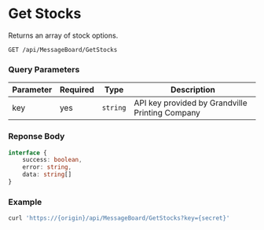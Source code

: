 # Get Stocks

Returns an array of stock options.

```plaintext
GET /api/MessageBoard/GetStocks
```

### Query Parameters

| Parameter     | Required | Type                                   | Description                                        |
| ------------- | -------- | -------------------------------------- | -------------------------------------------------- |
| key           | yes      | `string`                               | API key provided by Grandville Printing Company    |

### Reponse Body

```typescript
interface {
    success: boolean,
    error: string,
    data: string[]
}
```

### Example

```bash
curl 'https://{origin}/api/MessageBoard/GetStocks?key={secret}'
```